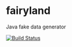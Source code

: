 fairyland
=========

Java fake data generator

[![Build Status](https://travis-ci.org/Codearte/fairyland.png)](https://travis-ci.org/Codearte/fairyland)